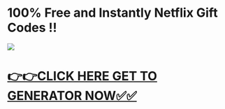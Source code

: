 # 100% Free and Instantly Netflix Gift Codes !!

![](https://i.imgur.com/MBM4VER.jpeg)

# [**👉👉CLICK HERE GET TO GENERATOR NOW✅✅**](https://free24.raj-solution.com/netflix-gift-card)
